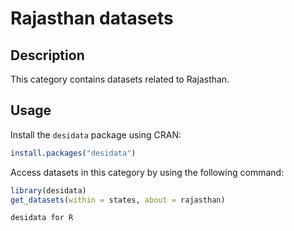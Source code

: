 
# Rajasthan datasets
## Description
This category contains datasets related to Rajasthan.
## Usage
Install the `desidata` package using CRAN:
```r
install.packages("desidata")
```
Access datasets in this category by using the following command:
```r
library(desidata)
get_datasets(within = states, about = rajasthan)
```
`desidata for R`
